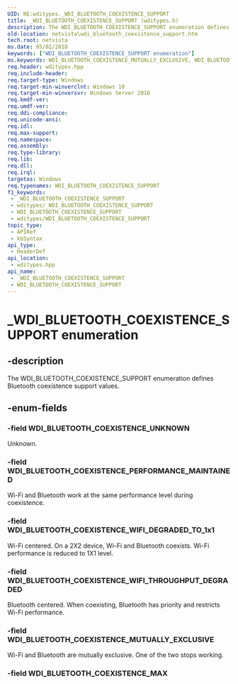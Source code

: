 ```yaml
---
UID: NE:wditypes._WDI_BLUETOOTH_COEXISTENCE_SUPPORT
title: _WDI_BLUETOOTH_COEXISTENCE_SUPPORT (wditypes.h)
description: The WDI_BLUETOOTH_COEXISTENCE_SUPPORT enumeration defines Bluetooth coexistence support values.
old-location: netvista\wdi_bluetooth_coexistence_support.htm
tech.root: netvista
ms.date: 05/02/2018
keywords: ["WDI_BLUETOOTH_COEXISTENCE_SUPPORT enumeration"]
ms.keywords: WDI_BLUETOOTH_COEXISTENCE_MUTUALLY_EXCLUSIVE, WDI_BLUETOOTH_COEXISTENCE_PERFORMANCE_MAINTAINED, WDI_BLUETOOTH_COEXISTENCE_SUPPORT, WDI_BLUETOOTH_COEXISTENCE_SUPPORT enumeration [Network Drivers Starting with Windows Vista], WDI_BLUETOOTH_COEXISTENCE_UNKNOWN, WDI_BLUETOOTH_COEXISTENCE_WIFI_DEGRADED_TO_1x1, WDI_BLUETOOTH_COEXISTENCE_WIFI_THROUGHPUT_DEGRADED, _WDI_BLUETOOTH_COEXISTENCE_SUPPORT, netvista.wdi_bluetooth_coexistence_support, wditypes/WDI_BLUETOOTH_COEXISTENCE_MUTUALLY_EXCLUSIVE, wditypes/WDI_BLUETOOTH_COEXISTENCE_PERFORMANCE_MAINTAINED, wditypes/WDI_BLUETOOTH_COEXISTENCE_SUPPORT, wditypes/WDI_BLUETOOTH_COEXISTENCE_UNKNOWN, wditypes/WDI_BLUETOOTH_COEXISTENCE_WIFI_DEGRADED_TO_1x1, wditypes/WDI_BLUETOOTH_COEXISTENCE_WIFI_THROUGHPUT_DEGRADED
req.header: wditypes.hpp
req.include-header: 
req.target-type: Windows
req.target-min-winverclnt: Windows 10
req.target-min-winversvr: Windows Server 2016
req.kmdf-ver: 
req.umdf-ver: 
req.ddi-compliance: 
req.unicode-ansi: 
req.idl: 
req.max-support: 
req.namespace: 
req.assembly: 
req.type-library: 
req.lib: 
req.dll: 
req.irql: 
targetos: Windows
req.typenames: WDI_BLUETOOTH_COEXISTENCE_SUPPORT
f1_keywords:
 - _WDI_BLUETOOTH_COEXISTENCE_SUPPORT
 - wditypes/_WDI_BLUETOOTH_COEXISTENCE_SUPPORT
 - WDI_BLUETOOTH_COEXISTENCE_SUPPORT
 - wditypes/WDI_BLUETOOTH_COEXISTENCE_SUPPORT
topic_type:
 - APIRef
 - kbSyntax
api_type:
 - HeaderDef
api_location:
 - wditypes.hpp
api_name:
 - _WDI_BLUETOOTH_COEXISTENCE_SUPPORT
 - WDI_BLUETOOTH_COEXISTENCE_SUPPORT
---
```


# _WDI_BLUETOOTH_COEXISTENCE_SUPPORT enumeration


## -description

The WDI_BLUETOOTH_COEXISTENCE_SUPPORT enumeration defines Bluetooth coexistence support values.

## -enum-fields

### -field WDI_BLUETOOTH_COEXISTENCE_UNKNOWN

Unknown.

### -field WDI_BLUETOOTH_COEXISTENCE_PERFORMANCE_MAINTAINED

Wi-Fi and Bluetooth work at the same performance level during coexistence.

### -field WDI_BLUETOOTH_COEXISTENCE_WIFI_DEGRADED_TO_1x1

Wi-Fi centered. On a 2X2 device, Wi-Fi and Bluetooth coexists. Wi-Fi performance is reduced to 1X1 level.

### -field WDI_BLUETOOTH_COEXISTENCE_WIFI_THROUGHPUT_DEGRADED

Bluetooth centered. When coexisting, Bluetooth has priority and restricts Wi-Fi performance.

### -field WDI_BLUETOOTH_COEXISTENCE_MUTUALLY_EXCLUSIVE

Wi-Fi and Bluetooth are mutually exclusive. One of the two stops working.

### -field WDI_BLUETOOTH_COEXISTENCE_MAX

